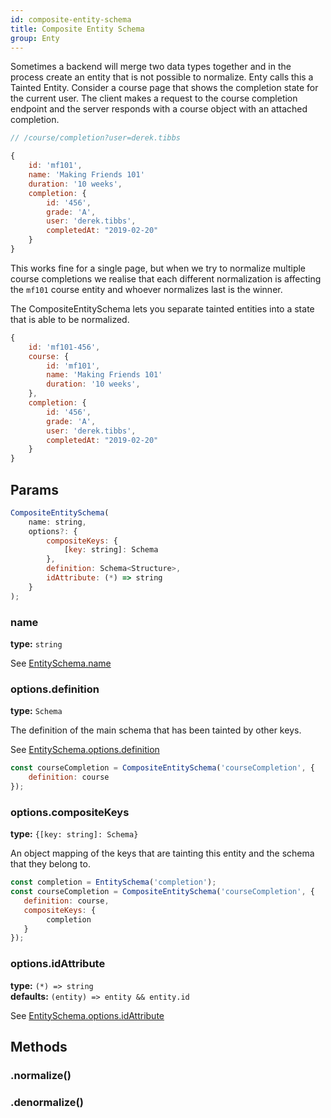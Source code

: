 ```yaml
---
id: composite-entity-schema
title: Composite Entity Schema
group: Enty
---
```


Sometimes a backend will merge two data types together and in the process create an entity that is 
not possible to normalize. Enty calls this a Tainted Entity. Consider a course page that shows
the completion state for the current user. The client makes a request to the course completion
endpoint and the server responds with a course object with an attached completion. 

```js
// /course/completion?user=derek.tibbs

{
    id: 'mf101',
    name: 'Making Friends 101'
    duration: '10 weeks',
    completion: {
        id: '456',
        grade: 'A',
        user: 'derek.tibbs',
        completedAt: "2019-02-20"
    }
}
```

This works fine for a single page, but when we try to normalize multiple course completions we 
realise that each different normalization is affecting the `mf101` course entity and whoever 
normalizes last is the winner.

The CompositeEntitySchema lets you separate tainted entities into a state that is able to be
normalized.

```js
{
    id: 'mf101-456', 
    course: {
        id: 'mf101',
        name: 'Making Friends 101'
        duration: '10 weeks',
    },
    completion: {
        id: '456',
        grade: 'A',
        user: 'derek.tibbs',
        completedAt: "2019-02-20"
    }
}
```

## Params
```js
CompositeEntitySchema(
    name: string,
    options?: {
        compositeKeys: {
            [key: string]: Schema
        },
        definition: Schema<Structure>,
        idAttribute: (*) => string
    }
);
```

### name 
**type:** `string`  

See [EntitySchema.name](./entity-schema#name)

### options.definition 
**type:** `Schema`  

The definition of the main schema that has been tainted by other keys.

See [EntitySchema.options.definition](./entity-schema#optionsdefinition)

```js
const courseCompletion = CompositeEntitySchema('courseCompletion', {
    definition: course
});
```


### options.compositeKeys
**type:** `{[key: string]: Schema}`  

An object mapping of the keys that are tainting this entity and the schema that they belong to.

```js
const completion = EntitySchema('completion');
const courseCompletion = CompositeEntitySchema('courseCompletion', {
   definition: course,
   compositeKeys: {
        completion
   }
});
```


### options.idAttribute
**type:** `(*) => string`  
**defaults:** `(entity) => entity && entity.id`

See [EntitySchema.options.idAttribute](./entity-schema#optionsidattribute)


## Methods

### .normalize()
<Normalize />

### .denormalize()
<Denormalize />
